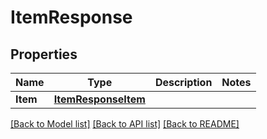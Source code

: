 # ItemResponse

## Properties

Name | Type | Description | Notes
------------ | ------------- | ------------- | -------------
**Item** | [**ItemResponseItem**](itemResponse_item.md) |  | 

[[Back to Model list]](../README.md#documentation-for-models) [[Back to API list]](../README.md#documentation-for-api-endpoints) [[Back to README]](../README.md)


